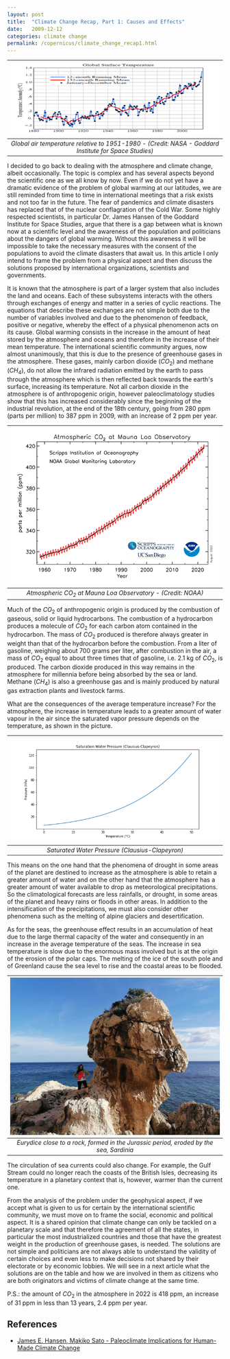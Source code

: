```yaml
---
layout: post
title:  "Climate Change Recap, Part 1: Causes and Effects"
date:   2009-12-12
categories: climate change
permalink: /copernicus/climate_change_recap1.html
---
```

<script type="text/x-mathjax-config">
MathJax.Hub.Config({
  tex2jax: {
    inlineMath: [['$','$'], ['\\(','\\)']],
    processEscapes: true
  }
});
</script>
<script src="https://cdnjs.cloudflare.com/ajax/libs/mathjax/2.7.0/MathJax.js?config=TeX-AMS-MML_HTMLorMML" type="text/javascript"></script>

|![Global Surface Temperature](/assets/climate-change/global_surface_temperature.png)|
|:--:|
|*Global air temperature relative to 1951-1980 - (Credit: NASA - Goddard Institute for Space Studies)*|


I decided to go back to dealing with the atmosphere and climate change, albeit occasionally. The topic is complex and has several aspects beyond the scientific one as we all know by now. Even if we do not yet have a dramatic evidence of the problem of global warming at our latitudes, we are still reminded from time to time in international meetings that a risk exists and not too far in the future. The fear of pandemics and climate disasters has replaced that of the nuclear conflagration of the Cold War. Some highly respected scientists, in particular Dr. James Hansen of the Goddard Institute for Space Studies, argue that there is a gap between what is known now at a scientific level and the awareness of the population and politicians about the dangers of global warming. Without this awareness it will be impossible to take the necessary measures with the consent of the populations to avoid the climate disasters that await us. In this article I only intend to frame the problem from a physical aspect and then discuss the solutions proposed by international organizations, scientists and governments.

It is known that the atmosphere is part of a larger system that also includes the land and oceans. Each of these subsystems interacts with the others through exchanges of energy and matter in a series of cyclic reactions. The equations that describe these exchanges are not simple both due to the number of variables involved and due to the phenomenon of feedback, positive or negative, whereby the effect of a physical phenomenon acts on its cause. Global warming consists in the increase in the amount of heat stored by the atmosphere and oceans and therefore in the increase of their mean temperature. The international scientific community argues, now almost unanimously, that this is due to the presence of greenhouse gases in the atmosphere. These gases, mainly carbon dioxide ($CO_2$) and methane ($CH_4$), do not allow the infrared radiation emitted by the earth to pass through the atmosphere which is then reflected back towards the earth's surface, increasing its temperature. Not all carbon dioxide in the atmosphere is of anthropogenic origin, however paleoclimatology studies show that this has increased considerably since the beginning of the industrial revolution, at the end of the 18th century, going from 280 ppm (parts per million) to 387 ppm in 2009, with an increase of 2 ppm per year.

|![Atmospheric $CO_2$ at Mauna Loa Observatory](/assets/climate-change/co2_data_mlo.png)|
|:--:|
|*Atmospheric $CO_2$ at Mauna Loa Observatory - (Credit: NOAA)*|


Much of the $CO_2$ of anthropogenic origin is produced by the combustion of gaseous, solid or liquid hydrocarbons. The combustion of a hydrocarbon produces a molecule of $CO_2$ for each carbon atom contained in the hydrocarbon. The mass of $CO_2$ produced is therefore always greater in weight than that of the hydrocarbon before the combustion. From a liter of gasoline, weighing about 700 grams per liter, after combustion in the air, a mass of $CO_2$ equal to about three times that of gasoline, i.e. 2.1 kg of $CO_2$, is produced. The carbon dioxide produced in this way remains in the atmosphere for millennia before being absorbed by the sea or land. Methane ($CH_4$) is also a greenhouse gas and is mainly produced by natural gas extraction plants and livestock farms.

What are the consequences of the average temperature increase? For the atmosphere, the increase in temperature leads to a greater amount of water vapour in the air since the saturated vapor pressure depends on the temperature, as shown in the picture.

|![Saturated Water Pressure (Clausius-Clapeyron)](/assets/climate-change/clausius-clapeyron.png)|
|:--:|
|*Saturated Water Pressure (Clausius-Clapeyron)*|

This means on the one hand that the phenomena of drought in some areas of the planet are destined to increase as the atmosphere is able to retain a greater amount of water and on the other hand that the atmosphere has a greater amount of water available to drop as meteorological precipitations. So the climatological forecasts are less rainfalls, or drought, in some areas of the planet and heavy rains or floods in other areas. In addition to the intensification of the precipitations, we must also consider other phenomena such as the melting of alpine glaciers and desertification.

As for the seas, the greenhouse effect results in an accumulation of heat due to the large thermal capacity of the water and consequently in an increase in the average temperature of the seas. The increase in sea temperature is slow due to the enormous mass involved but is at the origin of the erosion of the polar caps. The melting of the ice of the south pole and of Greenland cause the sea level to rise and the coastal areas to be flooded.

|![Eurydice close to a rock eroded by the sea, Sardinia](/assets/climate-change/eurydice_bidiriscottai.jpg)|
|:--:|
|*Eurydice close to a rock, formed in the Jurassic period, eroded by the sea, Sardinia*|

The circulation of sea currents could also change. For example, the Gulf Stream could no longer reach the coasts of the British Isles, decreasing its temperature in a planetary context that is, however, warmer than the current one.

From the analysis of the problem under the geophysical aspect, if we accept what is given to us for certain by the international scientific community, we must move on to frame the social, economic and political aspect. It is a shared opinion that climate change can only be tackled on a planetary scale and that therefore the agreement of all the states, in particular the most industrialized countries and those that have the greatest weight in the production of greenhouse gases, is needed. The solutions are not simple and politicians are not always able to understand the validity of certain choices and even less to make decisions not shared by their electorate or by economic lobbies. We will see in a next article what the solutions are on the table and how we are involved in them as citizens who are both originators and victims of climate change at the same time.

P.S.: the amount of $CO_2$ in the atmosphere in 2022 is 418 ppm, an increase of 31 ppm in less than 13 years, 2.4 ppm per year.

## References
* [James E. Hansen, Makiko Sato - Paleoclimate Implications for Human-Made Climate Change](https://arxiv.org/abs/1105.0968)  
